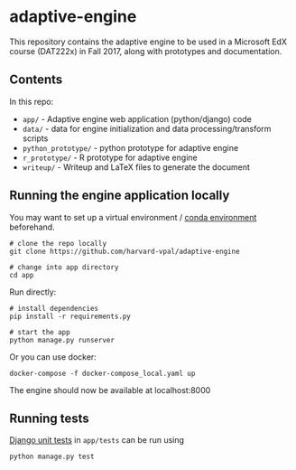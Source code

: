 # adaptive-engine

This repository contains the adaptive engine to be used in a Microsoft EdX course (DAT222x) in Fall 2017, along with prototypes and documentation.

## Contents
In this repo:
* `app/` - Adaptive engine web application (python/django) code
* `data/` - data for engine initialization and data processing/transform scripts
* `python_prototype/` - python prototype for adaptive engine
* `r_prototype/` - R prototype for adaptive engine
* `writeup/` - Writeup and LaTeX files to generate the document

## Running the engine application locally

You may want to set up a virtual environment / [conda environment](https://conda.io/docs/user-guide/tasks/manage-environments.html) beforehand.

```
# clone the repo locally
git clone https://github.com/harvard-vpal/adaptive-engine

# change into app directory
cd app
```

Run directly:
```
# install dependencies
pip install -r requirements.py

# start the app
python manage.py runserver
```

Or you can use docker:
```
docker-compose -f docker-compose_local.yaml up
```

The engine should now be available at localhost:8000

## Running tests
[Django unit tests](https://docs.djangoproject.com/en/1.11/topics/testing/overview/) in `app/tests` can be run using
```
python manage.py test
```
